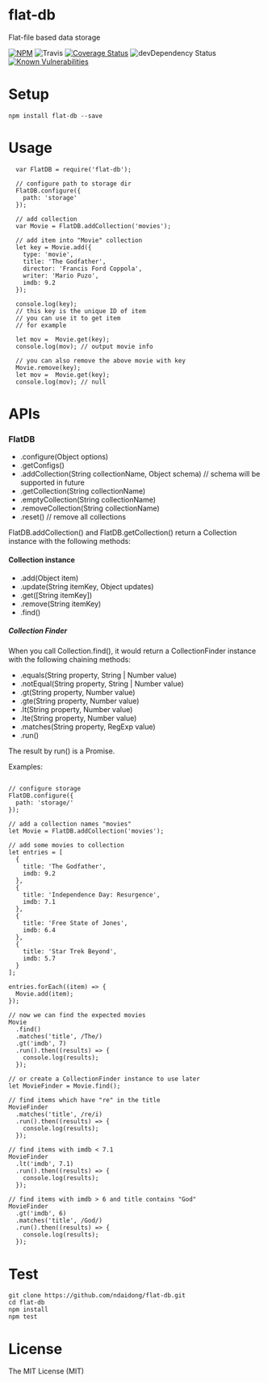 # flat-db
Flat-file based data storage

[![NPM](https://badge.fury.io/js/flat-db.svg)](https://badge.fury.io/js/flat-db)
![Travis](https://travis-ci.org/ndaidong/flat-db.svg?branch=master)
[![Coverage Status](https://coveralls.io/repos/github/ndaidong/flat-db/badge.svg?branch=master&noop)](https://coveralls.io/github/ndaidong/flat-db?branch=master)
![devDependency Status](https://david-dm.org/ndaidong/flat-db.svg)
[![Known Vulnerabilities](https://snyk.io/test/npm/flat-db/badge.svg)](https://snyk.io/test/npm/flat-db)

# Setup

```
npm install flat-db --save
```

# Usage

```
  var FlatDB = require('flat-db');

  // configure path to storage dir
  FlatDB.configure({
    path: 'storage'
  });

  // add collection
  var Movie = FlatDB.addCollection('movies');

  // add item into "Movie" collection
  let key = Movie.add({
    type: 'movie',
    title: 'The Godfather',
    director: 'Francis Ford Coppola',
    writer: 'Mario Puzo',
    imdb: 9.2
  });

  console.log(key);
  // this key is the unique ID of item
  // you can use it to get item
  // for example

  let mov =  Movie.get(key);
  console.log(mov); // output movie info

  // you can also remove the above movie with key
  Movie.remove(key);
  let mov =  Movie.get(key);
  console.log(mov); // null
```

# APIs

### FlatDB
 - .configure(Object options)
 - .getConfigs()
 - .addCollection(String collectionName, Object schema) // schema will be supported in future
 - .getCollection(String collectionName)
 - .emptyCollection(String collectionName)
 - .removeCollection(String collectionName)
 - .reset() // remove all collections

FlatDB.addCollection() and FlatDB.getCollection() return a Collection instance with the following methods:

#### Collection instance
 - .add(Object item)
 - .update(String itemKey, Object updates)
 - .get([String itemKey])
 - .remove(String itemKey)
 - .find()


##### Collection Finder

When you call Collection.find(), it would return a CollectionFinder instance with the following chaining methods:

  - .equals(String property, String | Number value)
  - .notEqual(String property, String | Number value)
  - .gt(String property, Number value)
  - .gte(String property, Number value)
  - .lt(String property, Number value)
  - .lte(String property, Number value)
  - .matches(String property, RegExp value)
  - .run()

The result by run() is a Promise.

Examples:

```

// configure storage
FlatDB.configure({
  path: 'storage/'
});

// add a collection names "movies"
let Movie = FlatDB.addCollection('movies');

// add some movies to collection
let entries = [
  {
    title: 'The Godfather',
    imdb: 9.2
  },
  {
    title: 'Independence Day: Resurgence',
    imdb: 7.1
  },
  {
    title: 'Free State of Jones',
    imdb: 6.4
  },
  {
    title: 'Star Trek Beyond',
    imdb: 5.7
  }
];

entries.forEach((item) => {
  Movie.add(item);
});

// now we can find the expected movies
Movie
  .find()
  .matches('title', /The/)
  .gt('imdb', 7)
  .run().then((results) => {
    console.log(results);
  });

// or create a CollectionFinder instance to use later
let MovieFinder = Movie.find();

// find items which have "re" in the title
MovieFinder
  .matches('title', /re/i)
  .run().then((results) => {
    console.log(results);
  });

// find items with imdb < 7.1
MovieFinder
  .lt('imdb', 7.1)
  .run().then((results) => {
    console.log(results);
  });

// find items with imdb > 6 and title contains "God"
MovieFinder
  .gt('imdb', 6)
  .matches('title', /God/)
  .run().then((results) => {
    console.log(results);
  });
```

# Test

```
git clone https://github.com/ndaidong/flat-db.git
cd flat-db
npm install
npm test
```

# License

The MIT License (MIT)
